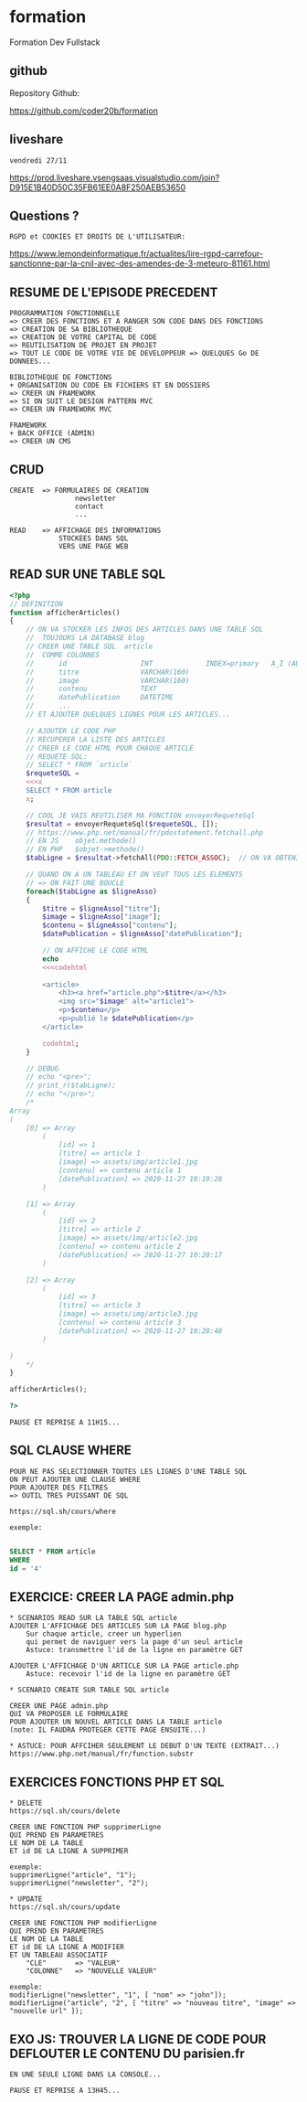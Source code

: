 # formation

Formation Dev Fullstack

## github

Repository Github:

https://github.com/coder20b/formation

## liveshare

    vendredi 27/11

https://prod.liveshare.vsengsaas.visualstudio.com/join?D915E1B40D50C35FB61EE0A8F250AEB53650

## Questions ?

    RGPD et COOKIES ET DROITS DE L'UTILISATEUR:
https://www.lemondeinformatique.fr/actualites/lire-rgpd-carrefour-sanctionne-par-la-cnil-avec-des-amendes-de-3-meteuro-81161.html


## RESUME DE L'EPISODE PRECEDENT

    PROGRAMMATION FONCTIONNELLE
    => CREER DES FONCTIONS ET A RANGER SON CODE DANS DES FONCTIONS
    => CREATION DE SA BIBLIOTHEQUE
    => CREATION DE VOTRE CAPITAL DE CODE
    => REUTILISATION DE PROJET EN PROJET
    => TOUT LE CODE DE VOTRE VIE DE DEVELOPPEUR => QUELQUES Go DE DONNEES...

    BIBLIOTHEQUE DE FONCTIONS
    + ORGANISATION DU CODE EN FICHIERS ET EN DOSSIERS
    => CREER UN FRAMEWORK
    => SI ON SUIT LE DESIGN PATTERN MVC
    => CREER UN FRAMEWORK MVC

    FRAMEWORK
    + BACK OFFICE (ADMIN)
    => CREER UN CMS

## CRUD

    CREATE  => FORMULAIRES DE CREATION
                    newsletter
                    contact
                    ...

    READ    => AFFICHAGE DES INFORMATIONS 
                STOCKEES DANS SQL
                VERS UNE PAGE WEB

## READ SUR UNE TABLE SQL

```php
<?php
// DEFINITION 
function afficherArticles() 
{
    // ON VA STOCKER LES INFOS DES ARTICLES DANS UNE TABLE SQL
    //  TOUJOURS LA DATABASE blog
    // CREER UNE TABLE SQL  article
    //  COMME COLONNES
    //      id                  INT             INDEX=primary   A_I (AUTO_INCREMENT)
    //      titre               VARCHAR(160)
    //      image               VARCHAR(160)
    //      contenu             TEXT
    //      datePublication     DATETIME
    //      ... 
    // ET AJOUTER QUELQUES LIGNES POUR LES ARTICLES... 

    // AJOUTER LE CODE PHP
    // RECUPERER LA LISTE DES ARTICLES
    // CREER LE CODE HTML POUR CHAQUE ARTICLE
    // REQUETE SQL:
    // SELECT * FROM `article`
    $requeteSQL =
    <<<x
    SELECT * FROM article
    x;

    // COOL JE VAIS REUTILISER MA FONCTION envoyerRequeteSql
    $resultat = envoyerRequeteSql($requeteSQL, []);
    // https://www.php.net/manual/fr/pdostatement.fetchall.php
    // EN JS    objet.methode()
    // EN PHP   $objet->methode()
    $tabLigne = $resultat->fetchAll(PDO::FETCH_ASSOC);  // ON VA OBTENIR UN TABLEAU DE TABLEAUX ASSOCIATIFS

    // QUAND ON A UN TABLEAU ET ON VEUT TOUS LES ELEMENTS
    // => ON FAIT UNE BOUCLE
    foreach($tabLigne as $ligneAsso)
    {
        $titre = $ligneAsso["titre"];
        $image = $ligneAsso["image"];
        $contenu = $ligneAsso["contenu"];
        $datePublication = $ligneAsso["datePublication"];

        // ON AFFICHE LE CODE HTML
        echo
        <<<codehtml
        
        <article>
            <h3><a href="article.php">$titre</a></h3>
            <img src="$image" alt="article1">
            <p>$contenu</p>
            <p>publié le $datePublication</p>
        </article>

        codehtml;
    }

    // DEBUG
    // echo "<pre>";
    // print_r($tabLigne);
    // echo "</pre>";
    /*
Array
(
    [0] => Array
        (
            [id] => 1
            [titre] => article 1
            [image] => assets/img/article1.jpg
            [contenu] => contenu article 1
            [datePublication] => 2020-11-27 10:19:28
        )

    [1] => Array
        (
            [id] => 2
            [titre] => article 2
            [image] => assets/img/article2.jpg
            [contenu] => contenu article 2
            [datePublication] => 2020-11-27 10:20:17
        )

    [2] => Array
        (
            [id] => 3
            [titre] => article 3
            [image] => assets/img/article3.jpg
            [contenu] => contenu article 3
            [datePublication] => 2020-11-27 10:20:48
        )

)
    */
}

afficherArticles();

?>
```

    PAUSE ET REPRISE A 11H15...

## SQL CLAUSE WHERE

    POUR NE PAS SELECTIONNER TOUTES LES LIGNES D'UNE TABLE SQL
    ON PEUT AJOUTER UNE CLAUSE WHERE
    POUR AJOUTER DES FILTRES
    => OUTIL TRES PUISSANT DE SQL

    https://sql.sh/cours/where

    exemple:

```sql

SELECT * FROM article
WHERE 
id = '4'

```

## EXERCICE: CREER LA PAGE admin.php

    * SCENARIOS READ SUR LA TABLE SQL article
    AJOUTER L'AFFICHAGE DES ARTICLES SUR LA PAGE blog.php
        Sur chaque article, creer un hyperlien 
        qui permet de naviguer vers la page d'un seul article
        Astuce: transmettre l'id de la ligne en paramètre GET

    AJOUTER L'AFFICHAGE D'UN ARTICLE SUR LA PAGE article.php
        Astuce: recevoir l'id de la ligne en paramètre GET

    * SCENARIO CREATE SUR TABLE SQL article

    CREER UNE PAGE admin.php
    QUI VA PROPOSER LE FORMULAIRE 
    POUR AJOUTER UN NOUVEL ARTICLE DANS LA TABLE article
    (note: IL FAUDRA PROTEGER CETTE PAGE ENSUITE...)

    * ASTUCE: POUR AFFCIHER SEULEMENT LE DEBUT D'UN TEXTE (EXTRAIT...)
    https://www.php.net/manual/fr/function.substr

## EXERCICES FONCTIONS PHP ET SQL

    * DELETE
    https://sql.sh/cours/delete

    CREER UNE FONCTION PHP supprimerLigne
    QUI PREND EN PARAMETRES 
    LE NOM DE LA TABLE
    ET id DE LA LIGNE A SUPPRIMER

    exemple:
    supprimerLigne("article", "1");
    supprimerLigne("newsletter", "2");

    * UPDATE
    https://sql.sh/cours/update

    CREER UNE FONCTION PHP modifierLigne
    QUI PREND EN PARAMETRES
    LE NOM DE LA TABLE
    ET id DE LA LIGNE A MODIFIER
    ET UN TABLEAU ASSOCIATIF 
        "CLE"       => "VALEUR"
        "COLONNE"   => "NOUVELLE VALEUR"

    exemple:
    modifierLigne("newsletter", "1", [ "nom" => "john"]);
    modifierLigne("article", "2", [ "titre" => "nouveau titre", "image" => "nouvelle url" ]);

## EXO JS: TROUVER LA LIGNE DE CODE POUR DEFLOUTER LE CONTENU DU parisien.fr

    EN UNE SEULE LIGNE DANS LA CONSOLE...

    PAUSE ET REPRISE A 13H45...

    





























